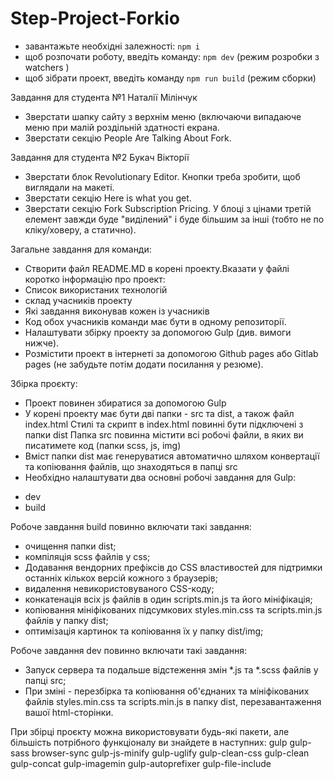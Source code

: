 # Step-Project-Forkio

* завантажьте необхідні залежності: `npm i `
* щоб розпочати роботу, введіть команду: `npm dev` (режим розробки з watchers )
* щоб зібрати проект, введіть команду `npm run build` (режим сборки)

Завдання для студента №1 Наталії Мілінчук

* Зверстати шапку сайту з верхнім меню (включаючи випадаюче меню при малій роздільній здатності екрана.
* Зверстати секцію People Are Talking About Fork.

Завдання для студента №2 Букач Вікторії

* Зверстати блок Revolutionary Editor. Кнопки треба зробити, щоб виглядали на макеті.
* Зверстати секцію Here is what you get.
* Зверстати секцію Fork Subscription Pricing. У блоці з цінами третій елемент завжди буде "виділений" і буде більшим за інші (тобто не по кліку/ховеру, а статично).

Загальне завдання для команди:

- Створити файл README.MD в корені проекту.Вказати у файлі коротко інформацію про проект:
- Список використаних технологій
- склад учасників проекту
- Які завдання виконував кожен із учасників
- Код обох учасників команди має бути в одному репозиторії.
- Налаштувати збірку проекту за допомогою Gulp (див. вимоги нижче).
- Розмістити проект в інтернеті за допомогою Github pages або Gitlab pages (не забудьте потім додати посилання у резюме).

Збірка проєкту:

- Проект повинен збиратися за допомогою Gulp
- У корені проекту має бути дві папки - src та dist, а також файл index.html
Стилі та скрипт в index.html повинні бути підключені з папки dist
Папка src повинна містити всі робочі файли, в яких ви писатимете код (папки scss, js, img)
- Вміст папки dist має генеруватися автоматично шляхом конвертації та копіювання файлів, що знаходяться в папці src
- Необхідно налаштувати два основні робочі завдання для Gulp:
* dev
* build

Робоче завдання build повинно включати такі завдання:

- очищення папки dist;
- компіляція scss файлів у css;
- Додавання вендорних префіксів до CSS властивостей для підтримки останніх кількох версій кожного з браузерів;
- видалення невикористовуваного CSS-коду;
- конкатенація всіх js файлів в один scripts.min.js та його мініфікація;
- копіювання мініфікованих підсумкових styles.min.css та scripts.min.js файлів у папку dist;
- оптимізація картинок та копіювання їх у папку dist/img;

Робоче завдання dev повинно включати такі завдання:

- Запуск сервера та подальше відстеження змін *.js та *.scss файлів у папці src;
- При зміні - перезбірка та копіювання об'єднаних та мініфікованих файлів styles.min.css та scripts.min.js в папку dist, перезавантаження вашої html-сторінки.

При збірці проєкту можна використовувати будь-які пакети, але більшість потрібного функціоналу ви знайдете в наступних:
gulp
gulp-sass
browser-sync
gulp-js-minify
gulp-uglify
gulp-clean-css
gulp-clean
gulp-concat
gulp-imagemin
gulp-autoprefixer
gulp-file-include

